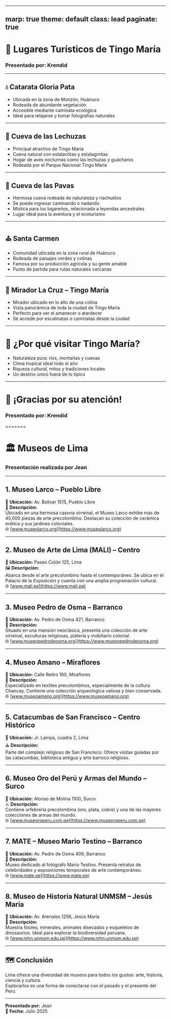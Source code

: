 
---
marp: true
theme: default
class: lead
paginate: true
---

<!-- slide -->
# 🌄 Lugares Turísticos de Tingo María
### Presentado por: **Krendid**

---

<!-- slide -->
## 💧 Catarata Gloria Pata
- Ubicada en la zona de Monzón, Huánuco
- Rodeada de abundante vegetación
- Accesible mediante caminata ecológica
- Ideal para relajarse y tomar fotografías naturales

---

<!-- slide -->
## 🦇 Cueva de las Lechuzas
- Principal atractivo de Tingo María
- Cueva natural con estalactitas y estalagmitas
- Hogar de aves nocturnas como las lechuzas y guácharos
- Rodeada por el Parque Nacional Tingo María

---

<!-- slide -->
## 🌿 Cueva de las Pavas
- Hermosa cueva rodeada de naturaleza y riachuelos
- Se puede ingresar caminando o nadando
- Mística para los lugareños, relacionada a leyendas ancestrales
- Lugar ideal para la aventura y el ecoturismo

---

<!-- slide -->
## ⛪ Santa Carmen
- Comunidad ubicada en la zona rural de Huánuco
- Rodeada de paisajes verdes y colinas
- Famosa por su producción agrícola y su gente amable
- Punto de partida para rutas naturales cercanas

---

<!-- slide -->
## 🌄 Mirador La Cruz – Tingo María
- Mirador ubicado en lo alto de una colina
- Vista panorámica de toda la ciudad de Tingo María
- Perfecto para ver el amanecer o atardecer
- Se accede por escalinatas o caminatas desde la ciudad

---

<!-- slide -->
# 🧭 ¿Por qué visitar Tingo María?
- Naturaleza pura: ríos, montañas y cuevas
- Clima tropical ideal todo el año
- Riqueza cultural, mitos y tradiciones locales
- Un destino único fuera de lo típico

---

<!-- slide -->
# 🙌 ¡Gracias por su atención!
### Presentado por: **Krendid**
=======
# 🏛️ Museos de Lima  
### Presentación realizada por Jean

---

## 1. Museo Larco – Pueblo Libre

📍 **Ubicación:** Av. Bolívar 1515, Pueblo Libre  
🎨 **Descripción:**  
Ubicado en una hermosa casona virreinal, el Museo Larco exhibe más de 45,000 piezas de arte precolombino. Destacan su colección de cerámica erótica y sus jardines coloniales.  
🌐 [www.museolarco.org](https://www.museolarco.org)

---

## 2. Museo de Arte de Lima (MALI) – Centro

📍 **Ubicación:** Paseo Colón 125, Lima  
🖼️ **Descripción:**  
Abarca desde el arte precolombino hasta el contemporáneo. Se ubica en el Palacio de la Exposición y cuenta con una amplia programación cultural.  
🌐 [www.mali.pe](https://www.mali.pe)

---

## 3. Museo Pedro de Osma – Barranco

📍 **Ubicación:** Av. Pedro de Osma 421, Barranco  
🕍 **Descripción:**  
Situado en una mansión neoclásica, presenta una colección de arte virreinal, esculturas religiosas, platería y mobiliario colonial.  
🌐 [www.museopedrodeosma.org](https://www.museopedrodeosma.org)

---

## 4. Museo Amano – Miraflores

📍 **Ubicación:** Calle Retiro 160, Miraflores  
🧵 **Descripción:**  
Especializado en textiles precolombinos, especialmente de la cultura Chancay. Contiene una colección arqueológica valiosa y bien conservada.  
🌐 [www.museoamano.org](https://www.museoamano.org)

---

## 5. Catacumbas de San Francisco – Centro Histórico

📍 **Ubicación:** Jr. Lampa, cuadra 2, Lima  
⛪ **Descripción:**  
Parte del complejo religioso de San Francisco. Ofrece visitas guiadas por las catacumbas, biblioteca antigua y arte barroco religioso.

---

## 6. Museo Oro del Perú y Armas del Mundo – Surco

📍 **Ubicación:** Alonso de Molina 1100, Surco  
⚔️ **Descripción:**  
Contiene orfebrería precolombina (oro, plata, cobre) y una de las mayores colecciones de armas del mundo.  
🌐 [www.museoroperu.com.pe](https://www.museoroperu.com.pe)

---

## 7. MATE – Museo Mario Testino – Barranco

📍 **Ubicación:** Av. Pedro de Osma 409, Barranco  
📸 **Descripción:**  
Museo dedicado al fotógrafo Mario Testino. Presenta retratos de celebridades y exposiciones temporales de arte contemporáneo.  
🌐 [www.mate.pe](https://www.mate.pe)

---

## 8. Museo de Historia Natural UNMSM – Jesús María

📍 **Ubicación:** Av. Arenales 1256, Jesús María  
🦖 **Descripción:**  
Muestra fósiles, minerales, animales disecados y esqueletos de dinosaurios. Ideal para explorar la biodiversidad peruana.  
🌐 [www.mhn.unmsm.edu.pe](https://www.mhn.unmsm.edu.pe)

---

## 🗺️ Conclusión

Lima ofrece una diversidad de museos para todos los gustos: arte, historia, ciencia y cultura.  
Explorarlos es una forma de conectarse con el pasado y el presente del Perú.

---

**Presentado por:** Jean  
📅 **Fecha:** Julio 2025


